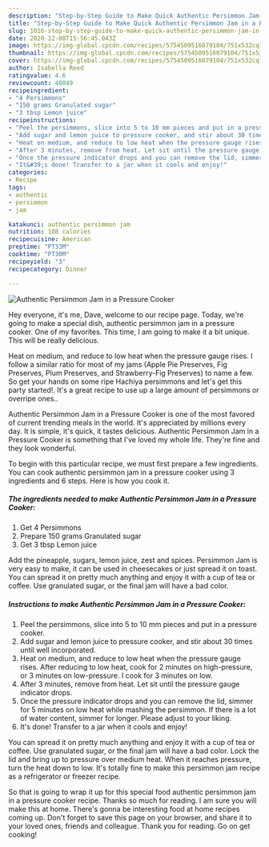 ```yaml
---
description: "Step-by-Step Guide to Make Quick Authentic Persimmon Jam in a Pressure Cooker"
title: "Step-by-Step Guide to Make Quick Authentic Persimmon Jam in a Pressure Cooker"
slug: 1016-step-by-step-guide-to-make-quick-authentic-persimmon-jam-in-a-pressure-cooker
date: 2020-12-08T15:56:45.043Z
image: https://img-global.cpcdn.com/recipes/5754509516079104/751x532cq70/authentic-persimmon-jam-in-a-pressure-cooker-recipe-main-photo.jpg
thumbnail: https://img-global.cpcdn.com/recipes/5754509516079104/751x532cq70/authentic-persimmon-jam-in-a-pressure-cooker-recipe-main-photo.jpg
cover: https://img-global.cpcdn.com/recipes/5754509516079104/751x532cq70/authentic-persimmon-jam-in-a-pressure-cooker-recipe-main-photo.jpg
author: Isabella Reed
ratingvalue: 4.6
reviewcount: 40049
recipeingredient:
- "4 Persimmons"
- "150 grams Granulated sugar"
- "3 tbsp Lemon juice"
recipeinstructions:
- "Peel the persimmons, slice into 5 to 10 mm pieces and put in a pressure cooker."
- "Add sugar and lemon juice to pressure cooker, and stir about 30 times until well incorporated."
- "Heat on medium, and reduce to low heat when the pressure gauge rises. After reducing to low heat, cook for 2 minutes on high-pressure, or 3 minutes on low-pressure. I cook for 3 minutes on low."
- "After 3 minutes, remove from heat. Let sit until the pressure gauge indicator drops."
- "Once the pressure indicator drops and you can remove the lid, simmer for 5 minutes on low heat while mashing the persimmon. If there is a lot of water content, simmer for longer. Please adjust to your liking."
- "It&#39;s done! Transfer to a jar when it cools and enjoy!"
categories:
- Recipe
tags:
- authentic
- persimmon
- jam

katakunci: authentic persimmon jam 
nutrition: 108 calories
recipecuisine: American
preptime: "PT33M"
cooktime: "PT30M"
recipeyield: "3"
recipecategory: Dinner

---
```



![Authentic Persimmon Jam in a Pressure Cooker](https://img-global.cpcdn.com/recipes/5754509516079104/751x532cq70/authentic-persimmon-jam-in-a-pressure-cooker-recipe-main-photo.jpg)

Hey everyone, it's me, Dave, welcome to our recipe page. Today, we're going to make a special dish, authentic persimmon jam in a pressure cooker. One of my favorites. This time, I am going to make it a bit unique. This will be really delicious.

Heat on medium, and reduce to low heat when the pressure gauge rises. I follow a similar ratio for most of my jams (Apple Pie Preserves, Fig Preserves, Plum Preserves, and Strawberry-Fig Preserves) to name a few. So get your hands on some ripe Hachiya persimmons and let&#39;s get this party started!. It&#39;s a great recipe to use up a large amount of persimmons or overripe ones..

Authentic Persimmon Jam in a Pressure Cooker is one of the most favored of current trending meals in the world. It's appreciated by millions every day. It is simple, it's quick, it tastes delicious. Authentic Persimmon Jam in a Pressure Cooker is something that I've loved my whole life. They're fine and they look wonderful.


To begin with this particular recipe, we must first prepare a few ingredients. You can cook authentic persimmon jam in a pressure cooker using 3 ingredients and 6 steps. Here is how you cook it.

<!--inarticleads1-->

##### The ingredients needed to make Authentic Persimmon Jam in a Pressure Cooker:

1. Get 4 Persimmons
1. Prepare 150 grams Granulated sugar
1. Get 3 tbsp Lemon juice


Add the pineapple, sugars, lemon juice, zest and spices. Persimmon Jam is very easy to make, it can be used in cheesecakes or just spread it on toast. You can spread it on pretty much anything and enjoy it with a cup of tea or coffee. Use granulated sugar, or the final jam will have a bad color. 

<!--inarticleads2-->

##### Instructions to make Authentic Persimmon Jam in a Pressure Cooker:

1. Peel the persimmons, slice into 5 to 10 mm pieces and put in a pressure cooker.
1. Add sugar and lemon juice to pressure cooker, and stir about 30 times until well incorporated.
1. Heat on medium, and reduce to low heat when the pressure gauge rises. After reducing to low heat, cook for 2 minutes on high-pressure, or 3 minutes on low-pressure. I cook for 3 minutes on low.
1. After 3 minutes, remove from heat. Let sit until the pressure gauge indicator drops.
1. Once the pressure indicator drops and you can remove the lid, simmer for 5 minutes on low heat while mashing the persimmon. If there is a lot of water content, simmer for longer. Please adjust to your liking.
1. It&#39;s done! Transfer to a jar when it cools and enjoy!


You can spread it on pretty much anything and enjoy it with a cup of tea or coffee. Use granulated sugar, or the final jam will have a bad color. Lock the lid and bring up to pressure over medium heat. When it reaches pressure, turn the heat down to low. It&#39;s totally fine to make this persimmon jam recipe as a refrigerator or freezer recipe. 

So that is going to wrap it up for this special food authentic persimmon jam in a pressure cooker recipe. Thanks so much for reading. I am sure you will make this at home. There's gonna be interesting food at home recipes coming up. Don't forget to save this page on your browser, and share it to your loved ones, friends and colleague. Thank you for reading. Go on get cooking!

